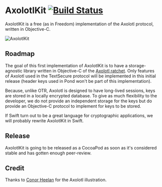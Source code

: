 # AxolotlKit [![Build Status](https://travis-ci.org/FredericJacobs/AxolotlKit.svg?branch=master)](https://travis-ci.org/FredericJacobs/AxolotlKit)


AxolotlKit is a free (as in Freedom) implementation of the Axolotl protocol, written in Objective-C.

![AxolotlKit](http://cl.ly/WYR4/68747470733a2f2f662e636c6f75642e6769746875622e636f6d2f6173736574732f373635392f323131353834382f36303637346365322d393035632d313165332d396233622d6634663830613766363533342e706e67.png)

## Roadmap 

The goal of this first implementation of AxolotlKit is to have a storage-agnostic library written in Objective-C of the [Axolotl ratchet](https://github.com/trevp/axolotl/wiki). Only features of Axolotl used in the TextSecure protocol will be implemented in this initial release (header keys used in Pond won't be part of this implementation).

Because, unlike OTR, Axolotl is designed to have long-lived sessions, keys are stored in a locally encrypted database. To give as much flexibility to the developer, we do not provide an independent storage for the keys but do provide an Objective-C protocol to implement for keys to be stored.

If Swift turn out to be a great language for cryptographic applications, we will probably rewrite AxolotlKit in Swift.

## Release

AxolotlKit is going to be released as a CocoaPod as soon as it's considered stable and has gotten enough peer-review.

## Credit

Thanks to [Conor Heelan](http://www.conorheelan.com/) for the Axolotl illustration.
